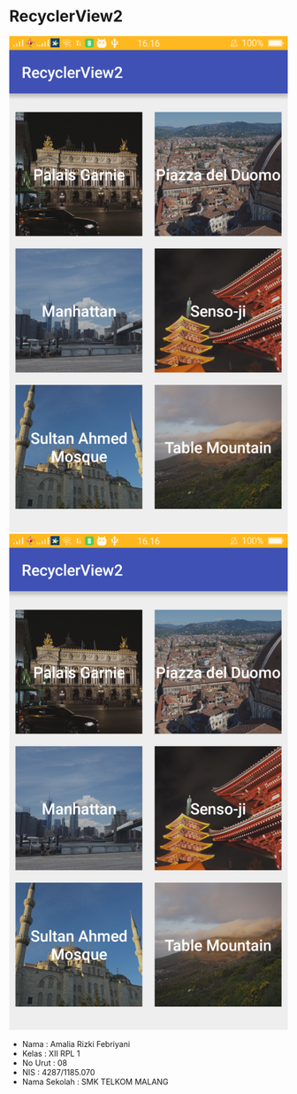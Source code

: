# RecyclerView2

![SS 1](https://github.com/amaliarizkif/RecyclerView2/blob/master/Screenshot_2016-11-05-16-16-11-78.png)
![SS 2](https://github.com/amaliarizkif/RecyclerView2/blob/master/Screenshot_2016-11-05-16-16-11-78.png)

+ Nama : Amalia Rizki Febriyani 
+ Kelas : XII RPL 1
+ No Urut : 08
+ NIS : 4287/1185.070
+ Nama Sekolah : SMK TELKOM MALANG 
